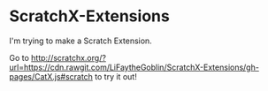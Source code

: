 # ScratchX-Extensions
I'm trying to make a Scratch Extension.

Go to http://scratchx.org/?url=https://cdn.rawgit.com/LiFaytheGoblin/ScratchX-Extensions/gh-pages/CatX.js#scratch to try it out!